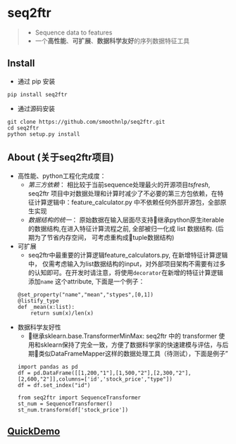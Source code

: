 # seq2ftr
> * Sequence data to features 
> * 一个**高性能**、**可扩展**、**数据科学友好**的序列数据特征工具

## Install
* 通过 pip 安装
```shell
pip install seq2ftr 
```

* 通过源码安装
```shell
git clone https://github.com/smoothnlp/seq2ftr.git
cd seq2ftr 
python setup.py install 
```


## About (关于seq2ftr项目)
* 高性能、python工程化完成度：
    - *第三方依赖*：
相比较于当前sequence处理最火的开源项目*tsfresh*, seq2ftr 项目中对数据处理和计算时减少了不必要的第三方包依赖，在特征计算逻辑中：feature_calculator.py 中不依赖任何外部开源包，全部原生实现
    - *数据结构的统一*： 
    原始数据在输入层面尽支持继承python原生iterable的数据结构,在进入特征计算流程之前, 全部被归一化成 list 数据结构. (后期为了节省内存空间， 可考虑重构成tuple数据结构)
* 可扩展
    - seq2ftr中最重要的计算逻辑feature_calculators.py, 在新增特征计算逻辑中， 仅需考虑输入为list数据结构的input，对外部项目架构不需要有过多的认知即可。在开发时请注意，将使用`decorator`在新增的特征计算逻辑添加`name` 这个attribute, 下面是一个例子：
    ```python3
    @set_property("name","mean","stypes",[0,1])
    @listify_type
    def _mean(x:list):
        return sum(x)/len(x)
    ```
* 数据科学友好性
    - 继承sklearn.base.TransformerMinMax: 
    seq2ftr 中的 transformer 使用和sklearn保持了完全一致，方便了数据科学家的快速建模与评估，与后期类似DataFrameMapper这样的数据处理工具（待测试），下面是例子”
    ```python3
    import pandas as pd
    df = pd.DataFrame([[1,200,"1"],[1,500,"2"],[2,300,"2"],[2,600,"2"]],columns=['id','stock_price',"type"])
    df = df.set_index("id")
    
    from seq2ftr import SequenceTransformer
    st_num = SequenceTransformer()
    st_num.transform(df['stock_price'])
    ```


    
##  [QuickDemo](https://github.com/zhangruinan/Ager/blob/master/QuickDemo.ipynb)


